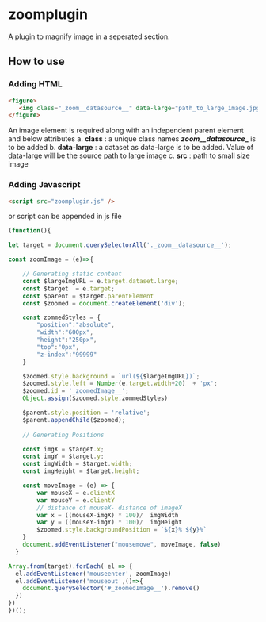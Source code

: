 # zoomplugin
A plugin to magnify image in a seperated section.

## How to use

### Adding HTML

```html
<figure>
   <img class="_zoom__datasource__" data-large="path_to_large_image.jpg" src="path_to_small_image.jpg" />
</figure>
```

An image element is required along with an independent parent element and below attributes
  a. **class** : a unique class names **_zoom__datasource__** is to be added
  b. **data-large** : a dataset as data-large is to be added. Value of data-large will be the source path to large image
  c. **src** : path to small size image
  
### Adding Javascript

```HTML
<script src="zoomplugin.js" />
```

or script can be appended in js file

```javascript
(function(){

let target = document.querySelectorAll('._zoom__datasource__');

const zoomImage = (e)=>{

    // Generating static content
    const $largeImgURL = e.target.dataset.large;
    const $target  = e.target;
    const $parent = $target.parentElement
    const $zoomed = document.createElement('div');

    const zommedStyles = {
        "position":"absolute",
        "width":"600px",
        "height":"250px",
        "top":"0px",
        "z-index":"99999"
    }

    $zoomed.style.background = `url(${$largeImgURL})`;
    $zoomed.style.left = Number(e.target.width+20)  + 'px';
    $zoomed.id = '_zoomedImage__';
    Object.assign($zoomed.style,zommedStyles)

    $parent.style.position = 'relative';
    $parent.appendChild($zoomed);
    
    // Generating Positions

    const imgX = $target.x;
    const imgY = $target.y;
    const imgWidth = $target.width;
    const imgHeight = $target.height;

    const moveImage = (e) => {
        var mouseX = e.clientX
        var mouseY = e.clientY
        // distance of mouseX- distance of imageX
        var x = ((mouseX-imgX) * 100)/  imgWidth
        var y = ((mouseY-imgY) * 100)/  imgHeight
        $zoomed.style.backgroundPosition = `${x}% ${y}%`
    }
    document.addEventListener("mousemove", moveImage, false)
  }

Array.from(target).forEach( el => {
  el.addEventListener('mouseenter', zoomImage)
  el.addEventListener('mouseout',()=>{
    document.querySelector('#_zoomedImage__').remove()
  })
})
})();
```
